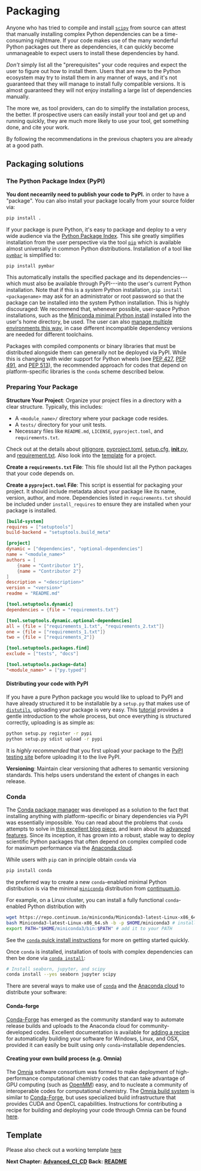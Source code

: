 # Packaging

Anyone who has tried to compile and install [`scipy`](http://scipy.org/) from source can attest that manually installing complex Python dependencies can be a time-consuming nightmare.
If your code makes use of the many wonderful Python packages out there as dependencies, it can quickly become unmanageable to expect users to install these dependencies by hand.

*Don't* simply list all the "prerequisites" your code requires and expect the user to figure out how to install them.
Users that are new to the Python ecosystem may try to install them in any manner of ways, and it's not guaranteed that they will manage to install fully compatible versions.
It is almost guaranteed they will not enjoy installing a large list of dependencies manually.

The more we, as tool providers, can do to simplify the installation process, the better.
If prospective users can easily install your tool and get up and running quickly, they are much more likely to use your tool, get something done, and cite your work.

By following the recommendations in the previous chapters you are already at a good path.

## Packaging solutions

### The Python Package Index (PyPI)

**You dont necearrily need to publish your code to PyPI.** in order to have a "package". You can also install your package locally from your source folder via:
```bash
pip install .
```

If your package is pure Python, it's easy to package and deploy to a very wide audience via the [Python Package Index](https://pypi.python.org/pypi).
This site greatly simplifies installation from the user perspective via the tool [`pip`](https://pip.pypa.io) which is available almost universally in common Python distributions.
Installation of a tool like [`pymbar`](https://github.com/choderalab/pymbar) is simplified to:
```bash
pip install pymbar
```
This automatically installs the specified package and its dependencies---which must also be available through PyPI---into the user's current Python installation.
Note that if this is a *system* Python installation, `pip install <packagename>` may ask for an administrator or root password so that the package can be installed into the system Python installation.
This is highly discouraged: We recommend that, whenever possible, user-space Python installations, such as the [Miniconda minimal Python install](http://conda.pydata.org/miniconda.html) installed into the user's home directory, be used.
The user can also [manage multiple environments this way](http://conda.pydata.org/docs/using/envs.html), in case different incompatible dependency versions are needed for different toolchains.

Packages with compiled components or binary libraries that must be distributed alongside them can generally not be deployed via PyPI.
While this is changing with wider support for Python wheels (see [PEP 427](https://www.python.org/dev/peps/pep-0427/), [PEP 491](https://www.python.org/dev/peps/pep-0491/), and [PEP 513](https://www.python.org/dev/peps/pep-0513/)), the recommended approach for codes that depend on platform-specific libraries is the `conda` scheme described below.

### Preparing Your Package

**Structure Your Project**: Organize your project files in a directory with a clear structure. Typically, this includes:
   - A `<module_name>/` directory where your package code resides.
   - A `tests/` directory for your unit tests.
   - Necessary files like `README.md`, `LICENSE`, `pyproject.toml`, and `requirements.txt`.

Check out at the details about [gitignore](/GITIGNORE.md), [pyproject.toml](/PROJECT_TOML.md), [setup.cfg](/SETUP.md), [__init__.py](/INIT.md), and [requirement.txt](/REQU.md).
Also look into the [template](/template/README.md) for a project.

**Create a `requirements.txt` File**: This file should list all the Python packages that your code depends on.

**Create a `pyproject.toml` File**: This script is essential for packaging your project. It should include metadata about your package like its name, version, author, and more. Dependencies listed in `requirements.txt` should be included under `install_requires` to ensure they are installed when your package is installed.
```toml
[build-system]
requires = ["setuptools"]
build-backend = "setuptools.build_meta"

[project]
dynamic = ["dependencies", "optional-dependencies"]
name = "<module_name>"
authors = [
    {name = "Contributor 1"},
    {name = "Contributor 2"}
]
description = "<description>"
version = "<version>"
readme = "README.md"

[tool.setuptools.dynamic]
dependencies = {file = "requirements.txt"}

[tool.setuptools.dynamic.optional-dependencies]
all = {file = ["requirements_1.txt", "requirements_2.txt"]}
one = {file = ["requirements_1.txt"]}
two = {file = ["requirements_2"]}

[tool.setuptools.packages.find]
exclude = ["tests", "docs"]

[tool.setuptools.package-data]
"<module_name>" = ["py.typed"]
```

#### Distributing your code with PyPI

If you have a pure Python package you would like to upload to PyPI and have already structured it to be installable by a `setup.py` that makes use of [`distutils`](https://docs.python.org/3/library/distutils.html), uploading your package is very easy.
This [tutorial](https://packaging.python.org/tutorials/packaging-projects/) provides a gentle introduction to the whole process, but once everything is structured correctly, uploading is as simple as:
```bash
python setup.py register -r pypi
python setup.py sdist upload -r pypi
```
It is *highly recommended* that you first upload your package to the [PyPI testing site](https://testpypi.python.org) before uploading it to the live PyPI.

**Versioning**: Maintain clear versioning that adheres to semantic versioning standards. This helps users understand the extent of changes in each release.

### Conda

The [Conda package manager](http://conda.pydata.org) was developed as a solution to the fact that installing anything with platform-specific or binary dependencies via PyPI was essentially impossible.
You can read about the problems that `conda` attempts to solve in [this excellent blog piece](https://www.continuum.io/blog/developer-blog/python-packages-and-environments-conda), and learn about its [advanced](https://www.continuum.io/blog/developer/advanced-features-conda-part-1) [features](https://www.continuum.io/blog/developer/advanced-features-conda-part-2).
Since its inception, it has grown into a robust, stable way to deploy scientific Python packages that often depend on complex compiled code for maximum performance via the [Anaconda cloud](https://anaconda.org).

While users with `pip` can in principle obtain `conda` via
```bash
pip install conda
```
the preferred way to create a new `conda`-enabled minimal Python distribution is via the minimal [`miniconda`](http://conda.pydata.org/miniconda.html) distribution from [continuum.io](https://www.continuum.io/downloads).

For example, on a Linux cluster, you can install a fully functional `conda`-enabled Python distribution with
```bash
wget https://repo.continuum.io/miniconda/Miniconda3-latest-Linux-x86_64.sh # fetch miniconda installer
bash Miniconda3-latest-Linux-x86_64.sh -b -p $HOME/miniconda3 # install it automatically
export PATH="$HOME/miniconda3/bin:$PATH" # add it to your PATH
```
See the [`conda` quick install instructions](http://conda.pydata.org/docs/install/quick.html) for more on getting started quickly.

Once `conda` is installed, installation of tools with complex dependencies can then be done via [`conda install`](http://conda.pydata.org/docs/using/pkgs.html#install-a-package):
```bash
# Install seaborn, jupyter, and scipy
conda install --yes seaborn jupyter scipy
```

There are several ways to make use of [`conda`](http://conda.pydata.org) and the [Anaconda cloud](https://anaconda.org) to distribute your software:

#### Conda-forge

[Conda-Forge](https://conda-forge.github.io/) has emerged as the community standard way to automate release builds and uploads to the Anaconda cloud for community-developed codes.
Excellent documentation is available for [adding a recipe](https://conda-forge.github.io/#add_recipe) for automatically building your software for Windows, Linux, and OSX, provided it can easily be built using only `conda`-installable dependencies.

#### Creating your own build process (e.g. Omnia)

The [Omnia](http://www.omnia.md/) software consortium was formed to make deployment of high-performance computational chemistry codes that can take advantage of GPU computing (such as [OpenMM](http://openmm.org)) easy, and to nucleate a community of interoperable codes for computational chemistry.
The [Omnia build system](https://github.com/omnia-md/conda-recipes/blob/master/README.md) is similar to [Conda-Forge](https://conda-forge.github.io/), but uses specialized build infrastructure that provides CUDA and OpenCL capabilities.
Instructions for contributing a recipe for building and deploying your code through Omnia can be found [here](https://github.com/omnia-md/conda-recipes/blob/master/README.md#contributing-a-recipe).

## Template

Please also check out a working template [here](https://github.com/basf/cheminformatics_ci_cd_template)

__Next Chapter:__ [__Advanced_CI_CD__](/ADVANCED_CI_CD.md)
__Back:__ [__README__](/README.md)